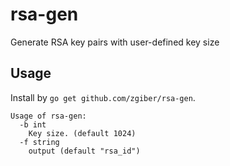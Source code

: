 # rsa-gen

Generate RSA key pairs with user-defined key size

## Usage

Install by `go get github.com/zgiber/rsa-gen`.  

```text
Usage of rsa-gen:
  -b int
    Key size. (default 1024)
  -f string
    output (default "rsa_id")
```
